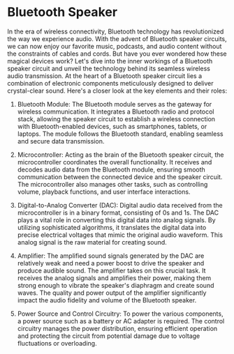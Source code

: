 # Bluetooth Speaker

In the era of wireless connectivity, Bluetooth technology has revolutionized the way we experience audio. With the advent of Bluetooth speaker circuits, we can now enjoy our favorite music, podcasts, and audio content without the constraints of cables and cords. But have you ever wondered how these magical devices work? Let's dive into the inner workings of a Bluetooth speaker circuit and unveil the technology behind its seamless wireless audio transmission.
At the heart of a Bluetooth speaker circuit lies a combination of electronic components meticulously designed to deliver crystal-clear sound. Here's a closer look at the key elements and their roles:

1)	Bluetooth Module: The Bluetooth module serves as the gateway for wireless communication. It integrates a Bluetooth radio and protocol stack, allowing the speaker circuit to establish a wireless connection with Bluetooth-enabled devices, such as smartphones, tablets, or laptops. The module follows the Bluetooth standard, enabling seamless and secure data transmission.

2)	Microcontroller: Acting as the brain of the Bluetooth speaker circuit, the microcontroller coordinates the overall functionality. It receives and decodes audio data from the Bluetooth module, ensuring smooth communication between the connected device and the speaker circuit. The microcontroller also manages other tasks, such as controlling volume, playback functions, and user interface interactions.

3)	Digital-to-Analog Converter (DAC): Digital audio data received from the microcontroller is in a binary format, consisting of 0s and 1s. The DAC plays a vital role in converting this digital data into analog signals. By utilizing sophisticated algorithms, it translates the digital data into precise electrical voltages that mimic the original audio waveform. This analog signal is the raw material for creating sound.

4)	Amplifier: The amplified sound signals generated by the DAC are relatively weak and need a power boost to drive the speaker and produce audible sound. The amplifier takes on this crucial task. It receives the analog signals and amplifies their power, making them strong enough to vibrate the speaker's diaphragm and create sound waves. The quality and power output of the amplifier significantly impact the audio fidelity and volume of the Bluetooth speaker.

5)	Power Source and Control Circuitry: To power the various components, a power source such as a battery or AC adapter is required. The control circuitry manages the power distribution, ensuring efficient operation and protecting the circuit from potential damage due to voltage fluctuations or overloading.




